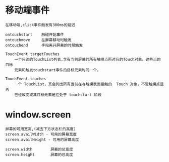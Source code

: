 
# 移动端事件
    
    在移动端,click事件触发有300ms的延迟
    
    ontouchstart    触碰开始事件
    ontouchmove     在屏幕移动时触发
    ontouchend      手指离开屏幕的时候触发
    
    TouchEvent.targetTouches
        一个只读的TouchList列表,含有当前屏幕的所有触摸点所对应的Touch对象。这些点的目标
        元素和触发touchstart事件的目标元素时同一个。
    
    TouchEvent.touches
        一个 TouchList，其会列出所有当前在与触摸表面接触的  Touch 对象，不管触摸点是否
        已经改变或其目标元素是在处于 touchstart 阶段
        
# window.screen 
    
    屏幕的可用宽高,(减去下方状态栏的高度)
    screen.availWidth - 可用的屏幕宽度     
    screen.availHeight - 可用的屏幕高度
    
    screen.width        屏幕的总宽度
    screen.height       屏幕的总高度

    